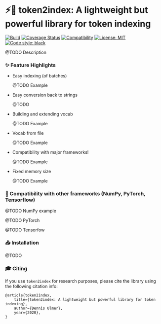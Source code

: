 # :zap::card_index: token2index: A lightweight but powerful library for token indexing

[![Build](https://travis-ci.org/Kaleidophon/token2index.svg?branch=master)]()
[![Coverage Status](https://coveralls.io/repos/github/Kaleidophon/token2index/badge.svg?branch=master)](https://coveralls.io/github/Kaleidophon/token2index?branch=master)
[![Compatibility](https://img.shields.io/badge/Python-3.5%20%7C%203.6%20%7C%203.7%20%7C%203.8-blue)]()
[![License: MIT](https://img.shields.io/badge/License-MIT-yellow.svg)](https://opensource.org/licenses/MIT)
[![Code style: black](https://img.shields.io/badge/code%20style-black-000000.svg)](https://github.com/python/black)

@TODO Description

### :sparkles: Feature Highlights

* Easy indexing (of batches)

    @TODO Example
    
* Easy conversion back to strings
    
    @TODO

* Building and extending vocab

    @TODO Example
    
* Vocab from file

    @TODO Example 
    
* Compatibility with major frameworks! 

    @TODO Example
    
* Fixed memory size

    @TODO Example

### :electric_plug: Compatibility with other frameworks (NumPy, PyTorch, Tensorflow)

@TODO NumPy example

@TODO PyTorch 

@TODO Tensorfow

### :inbox_tray: Installation

@TODO

### :mortar_board: Citing

If you use ``token2index`` for research purposes, please cite the library using the following citation info:

    @article{token2index,
        title={token2index: A lightweight but powerful library for token indexing},
        author={Dennis Ulmer},
        year={2020},
    }
